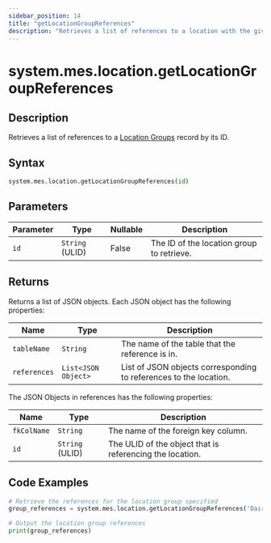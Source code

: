 ```yaml
---
sidebar_position: 14
title: "getLocationGroupReferences"
description: "Retrieves a list of references to a location with the given ID."
---
```


# system.mes.location.getLocationGroupReferences

## Description

Retrieves a list of references to a [Location Groups](../../data-model/location-model/location-group) record by its ID.

## Syntax

```python
system.mes.location.getLocationGroupReferences(id)
```

## Parameters

| Parameter | Type            | Nullable | Description                               |
|-----------|-----------------|----------|-------------------------------------------|
| `id`      | `String` (ULID) | False    | The ID of the location group to retrieve. |

## Returns

Returns a list of JSON objects. Each JSON object has the following properties:

| Name         | Type                | Description                                                       |
| ------------ | ------------------- | ----------------------------------------------------------------- |
| `tableName`  | `String`            | The name of the table that the reference is in.                   |
| `references` | `List<JSON Object>` | List of JSON objects corresponding to references to the location. |

The JSON Objects in references has the following properties:

| Name        | Type            | Description                                              |
| ----------- | --------------- | -------------------------------------------------------- |
| `fkColName` | `String`        | The name of the foreign key column.                      |
| `id`        | `String` (ULID) | The ULID of the object that is referencing the location. |

## Code Examples

```python
# Retrieve the references for the location group specified
group_references = system.mes.location.getLocationGroupReferences('DairyCo')

# Output the location group references
print(group_references)
```
